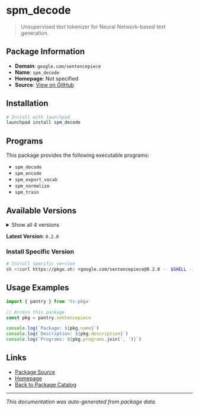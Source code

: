 # spm_decode

> Unsupervised text tokenizer for Neural Network-based text generation.

## Package Information

- **Domain**: `google.com/sentencepiece`
- **Name**: `spm_decode`
- **Homepage**: Not specified
- **Source**: [View on GitHub](https://github.com/pkgxdev/pantry/tree/main/projects/google.com/sentencepiece/package.yml)

## Installation

```bash
# Install with launchpad
launchpad install spm_decode
```

## Programs

This package provides the following executable programs:

- `spm_decode`
- `spm_encode`
- `spm_export_vocab`
- `spm_normalize`
- `spm_train`

## Available Versions

<details>
<summary>Show all 4 versions</summary>

- `0.2.0`, `0.1.99`, `0.1.98`, `0.1.97`

</details>

**Latest Version**: `0.2.0`

### Install Specific Version

```bash
# Install specific version
sh <(curl https://pkgx.sh) +google.com/sentencepiece@0.2.0 -- $SHELL -i
```

## Usage Examples

```typescript
import { pantry } from 'ts-pkgx'

// Access this package
const pkg = pantry.sentencepiece

console.log(`Package: ${pkg.name}`)
console.log(`Description: ${pkg.description}`)
console.log(`Programs: ${pkg.programs.join(', ')}`)
```

## Links

- [Package Source](https://github.com/pkgxdev/pantry/tree/main/projects/google.com/sentencepiece/package.yml)
- [Homepage](#)
- [Back to Package Catalog](../package-catalog.md)

---

*This documentation was auto-generated from package data.*
